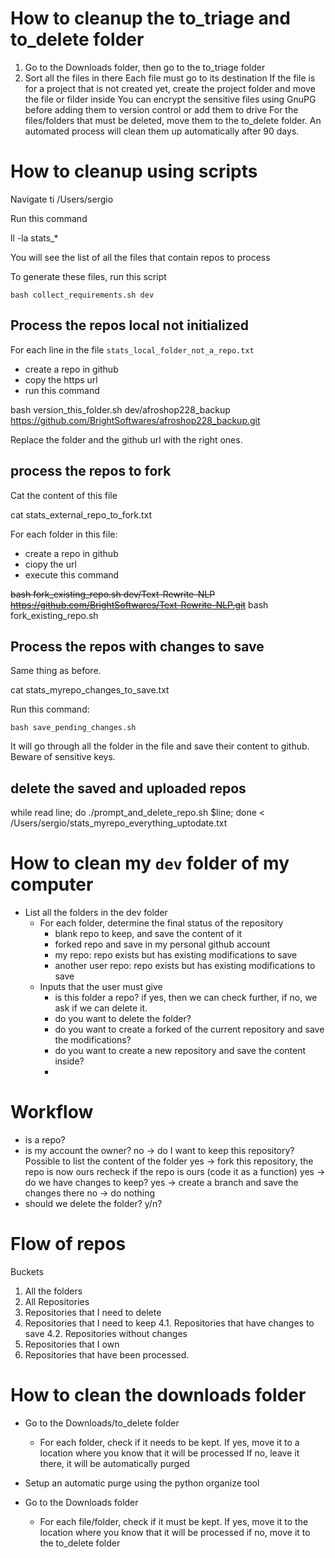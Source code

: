 # How to cleanup the to_triage and to_delete folder

1. Go to the Downloads folder, then go to the to_triage folder
2. Sort all the files in there
   Each file must go to its destination
   If the file is for a project that is not created yet, create the project folder and move the file or filder inside
   You can encrypt the sensitive files using GnuPG before adding them to version control or add them to drive
   For the files/folders that must be deleted, move them to the to_delete folder. An automated process will clean them up automatically after 90 days.

# How to cleanup using scripts

Navigate ti /Users/sergio

Run this command

ll -la stats\_\*

You will see the list of all the files that contain repos to process

To generate these files, run this script

`bash collect_requirements.sh dev`

## Process the repos local not initialized

For each line in the file `stats_local_folder_not_a_repo.txt`

- create a repo in github
- copy the https url
- run this command

bash version_this_folder.sh dev/afroshop228_backup https://github.com/BrightSoftwares/afroshop228_backup.git

Replace the folder and the github url with the right ones.

## process the repos to fork

Cat the content of this file

cat stats_external_repo_to_fork.txt

For each folder in this file:

- create a repo in github
- ciopy the url
- execute this command

~~bash fork_existing_repo.sh dev/Text-Rewrite-NLP https://github.com/BrightSoftwares/Text-Rewrite-NLP.git~~
bash fork_existing_repo.sh <github-owner> <path-to-folder>

## Process the repos with changes to save

Same thing as before.

cat stats_myrepo_changes_to_save.txt

Run this command:

`bash save_pending_changes.sh`

It will go through all the folder in the file and save their content to github.
Beware of sensitive keys.

## delete the saved and uploaded repos

while read line; do ./prompt_and_delete_repo.sh $line; done < /Users/sergio/stats_myrepo_everything_uptodate.txt

# How to clean my `dev` folder of my computer

- List all the folders in the dev folder
  - For each folder, determine the final status of the repository
    - blank repo to keep, and save the content of it
    - forked repo and save in my personal github account
    - my repo: repo exists but has existing modifications to save
    - another user repo: repo exists but has existing modifications to save
  - Inputs that the user must give
    - is this folder a repo? if yes, then we can check further, if no, we ask if we can delete it.
    - do you want to delete the folder?
    - do you want to create a forked of the current repository and save the modifications?
    - do you want to create a new repository and save the content inside?
    -

# Workflow

- is a repo?
- is my account the owner?
  no -> do I want to keep this repository? Possible to list the content of the folder
  yes -> fork this repository, the repo is now ours
  recheck if the repo is ours (code it as a function)
  yes -> do we have changes to keep?
  yes -> create a branch and save the changes there
  no -> do nothing
- should we delete the folder? y/n?

# Flow of repos

Buckets

1. All the folders
2. All Repositories
3. Repositories that I need to delete
4. Repositories that I need to keep
   4.1. Repositories that have changes to save
   4.2. Repositories without changes
5. Repositories that I own
6. Repositories that have been processed.

# How to clean the downloads folder

- Go to the Downloads/to_delete folder
  - For each folder, check if it needs to be kept.
    If yes, move it to a location where you know that it will be processed
    If no, leave it there, it will be automatically purged
- Setup an automatic purge using the python organize tool

- Go to the Downloads folder
  - For each file/folder, check if it must be kept.
    If yes, move it to the location where you know that it will be processed
    if no, move it to the to_delete folder
